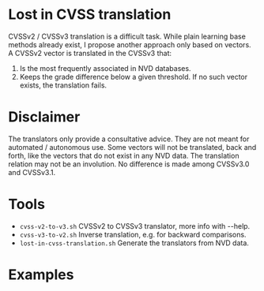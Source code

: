 # Lost in CVSS translation
CVSSv2 / CVSSv3 translation is a difficult task.
While plain learning base methods already exist,
I propose another approach only based on vectors.
A CVSSv2 vector is translated in the CVSSv3 that:
1. Is the most frequently associated in NVD databases.
2. Keeps the grade difference below a given threshold.
If no such vector exists, the translation fails.

# Disclaimer
The translators only provide a consultative advice.
They are not meant for automated / autonomous use.
Some vectors will not be translated, back and forth,
like the vectors that do not exist in any NVD data.
The translation relation may not be an involution.
No difference is made among CVSSv3.0 and CVSSv3.1.

# Tools
- ``cvss-v2-to-v3.sh`` CVSSv2 to CVSSv3 translator, more info with --help.
- ``cvss-v3-to-v2.sh`` Inverse translation, e.g. for backward comparisons.
- ``lost-in-cvss-translation.sh`` Generate the translators from NVD data.

# Examples
<TODO>
